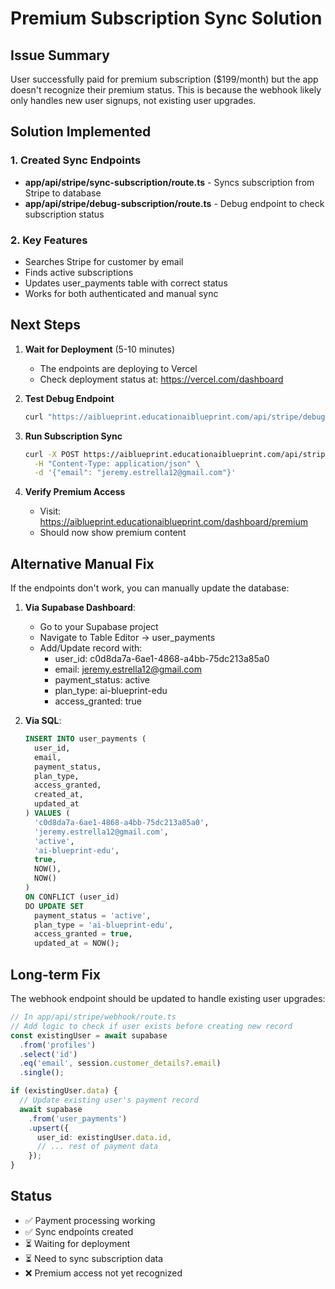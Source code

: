 # Premium Subscription Sync Solution

## Issue Summary
User successfully paid for premium subscription ($199/month) but the app doesn't recognize their premium status. This is because the webhook likely only handles new user signups, not existing user upgrades.

## Solution Implemented

### 1. Created Sync Endpoints
- **app/api/stripe/sync-subscription/route.ts** - Syncs subscription from Stripe to database
- **app/api/stripe/debug-subscription/route.ts** - Debug endpoint to check subscription status

### 2. Key Features
- Searches Stripe for customer by email
- Finds active subscriptions
- Updates user_payments table with correct status
- Works for both authenticated and manual sync

## Next Steps

1. **Wait for Deployment** (5-10 minutes)
   - The endpoints are deploying to Vercel
   - Check deployment status at: https://vercel.com/dashboard

2. **Test Debug Endpoint**
   ```bash
   curl "https://aiblueprint.educationaiblueprint.com/api/stripe/debug-subscription?email=jeremy.estrella12@gmail.com"
   ```

3. **Run Subscription Sync**
   ```bash
   curl -X POST https://aiblueprint.educationaiblueprint.com/api/stripe/debug-subscription \
     -H "Content-Type: application/json" \
     -d '{"email": "jeremy.estrella12@gmail.com"}'
   ```

4. **Verify Premium Access**
   - Visit: https://aiblueprint.educationaiblueprint.com/dashboard/premium
   - Should now show premium content

## Alternative Manual Fix

If the endpoints don't work, you can manually update the database:

1. **Via Supabase Dashboard**:
   - Go to your Supabase project
   - Navigate to Table Editor → user_payments
   - Add/Update record with:
     - user_id: c0d8da7a-6ae1-4868-a4bb-75dc213a85a0
     - email: jeremy.estrella12@gmail.com
     - payment_status: active
     - plan_type: ai-blueprint-edu
     - access_granted: true

2. **Via SQL**:
   ```sql
   INSERT INTO user_payments (
     user_id,
     email,
     payment_status,
     plan_type,
     access_granted,
     created_at,
     updated_at
   ) VALUES (
     'c0d8da7a-6ae1-4868-a4bb-75dc213a85a0',
     'jeremy.estrella12@gmail.com',
     'active',
     'ai-blueprint-edu',
     true,
     NOW(),
     NOW()
   )
   ON CONFLICT (user_id) 
   DO UPDATE SET
     payment_status = 'active',
     plan_type = 'ai-blueprint-edu',
     access_granted = true,
     updated_at = NOW();
   ```

## Long-term Fix

The webhook endpoint should be updated to handle existing user upgrades:

```typescript
// In app/api/stripe/webhook/route.ts
// Add logic to check if user exists before creating new record
const existingUser = await supabase
  .from('profiles')
  .select('id')
  .eq('email', session.customer_details?.email)
  .single();

if (existingUser.data) {
  // Update existing user's payment record
  await supabase
    .from('user_payments')
    .upsert({
      user_id: existingUser.data.id,
      // ... rest of payment data
    });
}
```

## Status
- ✅ Payment processing working
- ✅ Sync endpoints created
- ⏳ Waiting for deployment
- ⏳ Need to sync subscription data
- ❌ Premium access not yet recognized